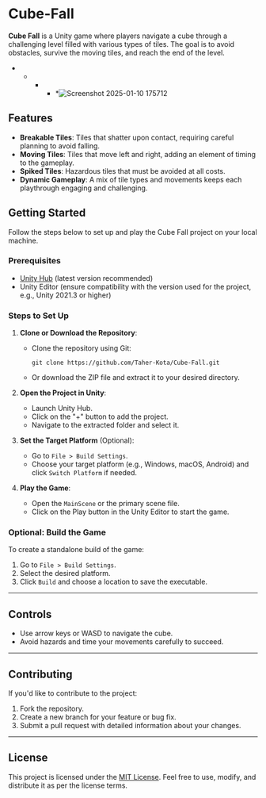 # Cube-Fall
**Cube Fall** is a Unity game where players navigate a cube through a challenging level filled with various types of tiles. The goal is to avoid obstacles, survive the moving tiles, and reach the end of the level.

* * * * *![Screenshot 2025-01-10 175712](https://github.com/user-attachments/assets/f4188e70-6738-4445-b049-c0886a9f56cb)

Features
--------

-   **Breakable Tiles**: Tiles that shatter upon contact, requiring careful planning to avoid falling.
-   **Moving Tiles**: Tiles that move left and right, adding an element of timing to the gameplay.
-   **Spiked Tiles**: Hazardous tiles that must be avoided at all costs.
-   **Dynamic Gameplay**: A mix of tile types and movements keeps each playthrough engaging and challenging.



Getting Started
---------------

Follow the steps below to set up and play the Cube Fall project on your local machine.

### Prerequisites

-   [Unity Hub](https://unity.com/download) (latest version recommended)
-   Unity Editor (ensure compatibility with the version used for the project, e.g., Unity 2021.3 or higher)

### Steps to Set Up

1.  **Clone or Download the Repository**:

    -   Clone the repository using Git:

        ```
        git clone https://github.com/Taher-Kota/Cube-Fall.git

        ```

    -   Or download the ZIP file and extract it to your desired directory.
2.  **Open the Project in Unity**:

    -   Launch Unity Hub.
    -   Click on the "+" button to add the project.
    -   Navigate to the extracted folder and select it.
3.  **Set the Target Platform** (Optional):

    -   Go to `File > Build Settings`.
    -   Choose your target platform (e.g., Windows, macOS, Android) and click `Switch Platform` if needed.
4.  **Play the Game**:

    -   Open the `MainScene` or the primary scene file.
    -   Click on the Play button in the Unity Editor to start the game.

### Optional: Build the Game

To create a standalone build of the game:

1.  Go to `File > Build Settings`.
2.  Select the desired platform.
3.  Click `Build` and choose a location to save the executable.

* * * * *

Controls
--------

-   Use arrow keys or WASD to navigate the cube.
-   Avoid hazards and time your movements carefully to succeed.

* * * * *

Contributing
------------

If you'd like to contribute to the project:

1.  Fork the repository.
2.  Create a new branch for your feature or bug fix.
3.  Submit a pull request with detailed information about your changes.

* * * * *

License
-------

This project is licensed under the [MIT License](https://chatgpt.com/c/LICENSE.md). Feel free to use, modify, and distribute it as per the license terms.
